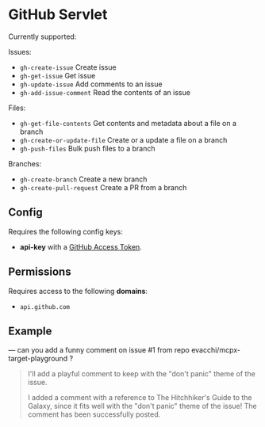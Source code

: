 # GitHub Servlet

Currently supported: 

Issues: 

- `gh-create-issue` Create issue
- `gh-get-issue` Get issue
- `gh-update-issue` Add comments to an issue
- `gh-add-issue-comment` Read the contents of an issue

Files:

- `gh-get-file-contents` Get contents and metadata about a file on a branch
- `gh-create-or-update-file` Create or a update a file on a branch
- `gh-push-files` Bulk push files to a branch

Branches: 

- `gh-create-branch` Create a new branch
- `gh-create-pull-request` Create a PR from a branch



## Config

Requires the following config keys:

- **api-key** with a [GitHub Access Token](https://docs.github.com/en/authentication/keeping-your-account-and-data-secure/managing-your-personal-access-tokens).

## Permissions

Requires access to the following **domains**:

- `api.github.com`

## Example

— can you add a funny comment on issue #1 from repo evacchi/mcpx-target-playground ?

<blockquote>
I'll add a playful comment to keep with the "don't panic" theme of the issue.

I added a comment with a reference to The Hitchhiker's Guide to the Galaxy, since it fits well with the "don't panic" theme of the issue! The comment has been successfully posted.
</blockquote>

